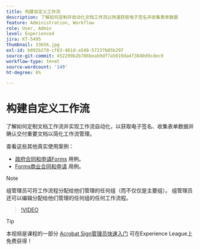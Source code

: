 ```yaml
---
title: 构建自定义工作流
description: 了解如何定制并自动化文档工作流以快速获取电子签名并收集表单数据
feature: Administration, Workflow
role: User, Admin
level: Experienced
jira: KT-5495
thumbnail: 33656.jpg
exl-id: b892b278-cf83-461d-a548-57237b85b297
source-git-commit: 452299b2b786beab9df7a5019da4f3840d9cdec9
workflow-type: tm+mt
source-wordcount: '149'
ht-degree: 0%

---
```


# 构建自定义工作流

了解如何定制文档工作流并实现工作流自动化，以获取电子签名、收集表单数据并确认交付重要文档以简化工作流管理。

查看这些其他真实使用案例：

* [政府合同和申请Forms](https://experienceleague.adobe.com/docs/document-cloud-learn/sign-learning-hub/expand/recipes/gov/usecasegovcontracts.html?lang=en) 用例。
* [Forms商业合同和申请](https://experienceleague.adobe.com/docs/document-cloud-learn/sign-learning-hub/expand/recipes/com/usecasecomcontracts.html?lang=en) 用例。

>[!NOTE]
>
>组管理员可将工作流程分配给他们管理的任何组（而不仅仅是主要组）。 组管理员还可以编辑分配给他们管理的任何组的任何工作流程。

>[!VIDEO](https://video.tv.adobe.com/v/33656?quality=12&learn=on&hidetitle=true)

>[!TIP]
>
>本视频是课程的一部分 [Acrobat Sign管理员快速入门](https://experienceleague.adobe.com/?recommended=Sign-A-1-2020.2) 可在Experience League上免费获得！
